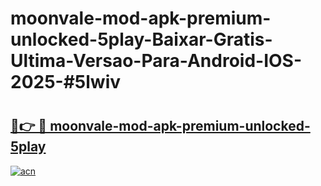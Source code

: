 # moonvale-mod-apk-premium-unlocked-5play-Baixar-Gratis-Ultima-Versao-Para-Android-IOS-2025-#5lwiv

# <h2><a href="https://ainizakaria.my?title=moonvale-mod-apk-premium-unlocked-5play&ref=22M">🔗👉 🔴 moonvale-mod-apk-premium-unlocked-5play</a></h2>

[![acn](https://github.com/user-attachments/assets/0f9c940e-d8b0-45ae-aac7-cd30a18b3e1c)](https://ainizakaria.my?title=moonvale-mod-apk-premium-unlocked-5play&ref=22M)

